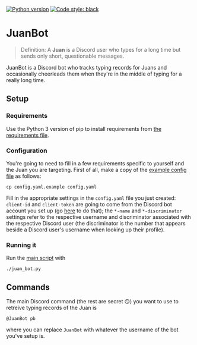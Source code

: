 [![Python version](https://img.shields.io/badge/python-3.5%20|%203.6%20|%203.7-blue.svg)](https://github.com/mwiens91/JuanBot)
[![Code style: black](https://img.shields.io/badge/code%20style-black-000000.svg)](https://github.com/psf/black)

# JuanBot

> Definition: A **Juan** is a Discord user who types for a long time but
> sends only short, questionable messages.

JuanBot is a Discord bot who tracks typing records for Juans and
occasionally cheerleads them when they're in the middle of typing for a
really long time.

## Setup

### Requirements

Use the Python 3 version of pip to install requirements from [the requirements file](requirements.txt).

### Configuration

You're going to need to fill in a few requirements specific to yourself
and the Juan you are targeting. First of all, make a copy of the
[example config file](config.yaml.example) as follows:

```
cp config.yaml.example config.yaml
```

Fill in the appropriate settings in the `config.yaml` file you just
created: `client-id` and `client-token` are going to come from the
Discord bot account you set up (go
[here](https://discordapp.com/developers/applications) to do that); the
`*-name` and `*-discriminator` settings refer to the respective username
and discriminator associated with the respective Discord user (the
discriminator is the number that appears beside a Discord user's
username when looking up their profile).

### Running it

Run the [main script](juan_bot.py) with

```
./juan_bot.py
```

## Commands

The main Discord command (the rest are secret :smirk:) you want to use
to retreive typing records of the Juan is

```
@JuanBot pb
```

where you can replace `JuanBot` with whatever the username of the bot
you've setup is.
